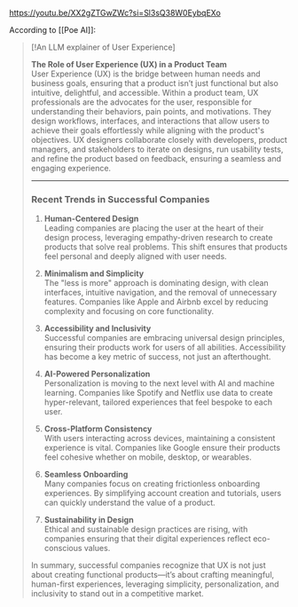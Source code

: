 https://youtu.be/XX2gZTGwZWc?si=Sl3sQ38W0EybqEXo

According to [[Poe AI]]:

> [!An LLM explainer of User Experience]
> 
> **The Role of User Experience (UX) in a Product Team**  
> User Experience (UX) is the bridge between human needs and business goals, ensuring that a product isn’t just functional but also intuitive, delightful, and accessible. Within a product team, UX professionals are the advocates for the user, responsible for understanding their behaviors, pain points, and motivations. They design workflows, interfaces, and interactions that allow users to achieve their goals effortlessly while aligning with the product's objectives. UX designers collaborate closely with developers, product managers, and stakeholders to iterate on designs, run usability tests, and refine the product based on feedback, ensuring a seamless and engaging experience.
> 
> ---
> 
> ### **Recent Trends in Successful Companies**
> 
> 1. **Human-Centered Design**  
>     Leading companies are placing the user at the heart of their design process, leveraging empathy-driven research to create products that solve real problems. This shift ensures that products feel personal and deeply aligned with user needs.
>     
> 2. **Minimalism and Simplicity**  
>     The "less is more" approach is dominating design, with clean interfaces, intuitive navigation, and the removal of unnecessary features. Companies like Apple and Airbnb excel by reducing complexity and focusing on core functionality.
>     
> 3. **Accessibility and Inclusivity**  
>     Successful companies are embracing universal design principles, ensuring their products work for users of all abilities. Accessibility has become a key metric of success, not just an afterthought.
>     
> 4. **AI-Powered Personalization**  
>     Personalization is moving to the next level with AI and machine learning. Companies like Spotify and Netflix use data to create hyper-relevant, tailored experiences that feel bespoke to each user.
>     
> 5. **Cross-Platform Consistency**  
>     With users interacting across devices, maintaining a consistent experience is vital. Companies like Google ensure their products feel cohesive whether on mobile, desktop, or wearables.
>     
> 6. **Seamless Onboarding**  
>     Many companies focus on creating frictionless onboarding experiences. By simplifying account creation and tutorials, users can quickly understand the value of a product.
>     
> 7. **Sustainability in Design**  
>     Ethical and sustainable design practices are rising, with companies ensuring that their digital experiences reflect eco-conscious values.
>     
> 
> In summary, successful companies recognize that UX is not just about creating functional products—it’s about crafting meaningful, human-first experiences, leveraging simplicity, personalization, and inclusivity to stand out in a competitive market.